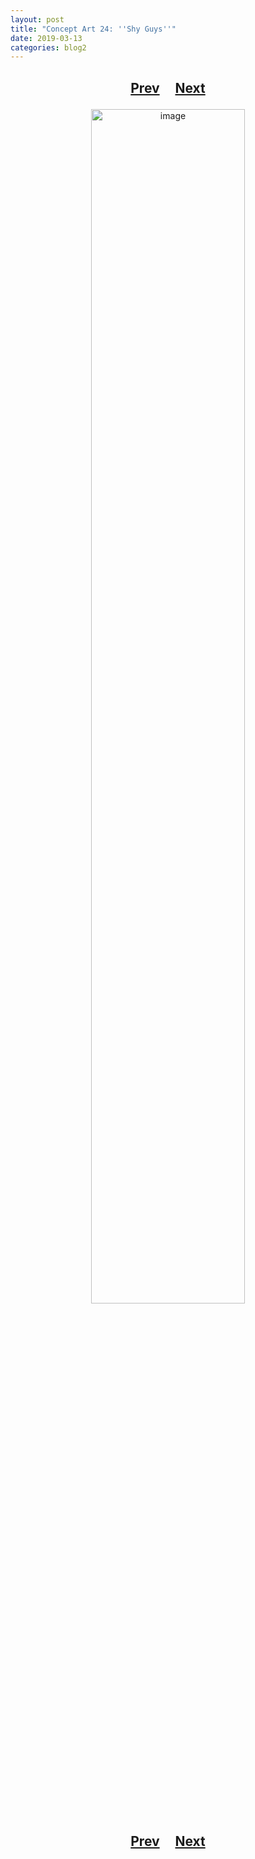 ```yaml
---
layout: post
title: "Concept Art 24: ''Shy Guys''"
date: 2019-03-13
categories: blog2
---
```


<h2>
  <p style="text-align:center;">
    <a href="/wingsofthechorus/archive/2019/03/13/conceptart23">Prev</a>
    &nbsp;&nbsp;&nbsp;
    <a href="/wingsofthechorus/archive/2019/03/14/conceptart25">Next</a>
  </p>
</h2>

<p style="text-align:center;">
  <img src="/wingsofthechorus/images/conceptart/ca24.png" width="70%" alt="image"/>
</p>

<h2>
  <p style="text-align:center;">
    <a href="/wingsofthechorus/archive/2019/03/13/conceptart23">Prev</a>
    &nbsp;&nbsp;&nbsp;
    <a href="/wingsofthechorus/archive/2019/03/14/conceptart25">Next</a>
  </p>
</h2>
